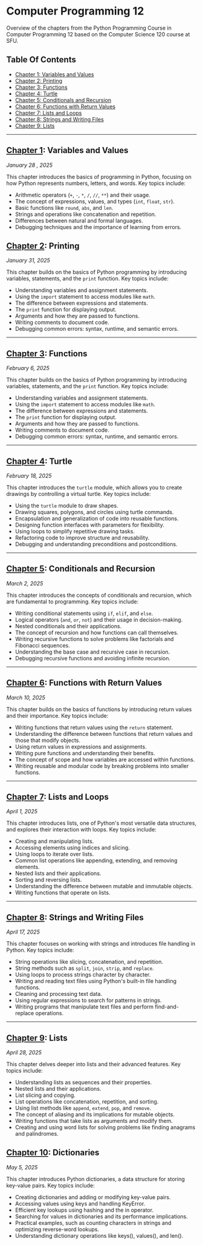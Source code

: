 # Computer Programming 12

Overview of the chapters from the Python Programming Course in Computer Programming 12 based on the Computer Science 120 course at SFU.

## Table Of Contents

- [Chapter 1: Variables and Values](#chapter-1-variables-and-values)
- [Chapter 2: Printing](#chapter-2-printing)
- [Chapter 3: Functions](#chapter-3-functions)
- [Chapter 4: Turtle](#chapter-4-Turtle)
- [Chapter 5: Conditionals and Recursion](#chapter-5-conditionals-and-recursion)
- [Chapter 6: Functions with Return Values](#chapter-6-functions-with-return-values)
- [Chapter 7: Lists and Loops](#chapter-7-lists-and-loops)
- [Chapter 8: Strings and Writing Files](#chapter-8-strings-and-writing-files)
- [Chapter 9: Lists](#chapter-9-lists)

---

## [Chapter 1](Python_Chapter_1/chap01.ipynb): Variables and Values

_January 28 , 2025_

This chapter introduces the basics of programming in Python, focusing on how Python represents numbers, letters, and words. Key topics include:

- Arithmetic operators (`+`, `-`, `*`, `/`, `//`, `**`) and their usage.
- The concept of expressions, values, and types (`int`, `float`, `str`).
- Basic functions like `round`, `abs`, and `len`.
- Strings and operations like concatenation and repetition.
- Differences between natural and formal languages.
- Debugging techniques and the importance of learning from errors.

## [Chapter 2](Python_Chapter_2/chap02.ipynb): Printing

_January 31, 2025_

This chapter builds on the basics of Python programming by introducing variables, statements, and the `print` function. Key topics include:

- Understanding variables and assignment statements.
- Using the `import` statement to access modules like `math`.
- The difference between expressions and statements.
- The `print` function for displaying output.
- Arguments and how they are passed to functions.
- Writing comments to document code.
- Debugging common errors: syntax, runtime, and semantic errors.

---

## [Chapter 3](Python_Chapter_3/chap03.ipynb): Functions

_February 6, 2025_

This chapter builds on the basics of Python programming by introducing variables, statements, and the `print` function. Key topics include:

- Understanding variables and assignment statements.
- Using the `import` statement to access modules like `math`.
- The difference between expressions and statements.
- The `print` function for displaying output.
- Arguments and how they are passed to functions.
- Writing comments to document code.
- Debugging common errors: syntax, runtime, and semantic errors.

---

## [Chapter 4](Python_Chapter_4/chap04.ipynb): Turtle

_February 18, 2025_

This chapter introduces the `turtle` module, which allows you to create drawings by controlling a virtual turtle. Key topics include:

- Using the `turtle` module to draw shapes.
- Drawing squares, polygons, and circles using turtle commands.
- Encapsulation and generalization of code into reusable functions.
- Designing function interfaces with parameters for flexibility.
- Using loops to simplify repetitive drawing tasks.
- Refactoring code to improve structure and reusability.
- Debugging and understanding preconditions and postconditions.

---

## [Chapter 5](Python_Chapter_5/chap05.ipynb): Conditionals and Recursion

_March 2, 2025_

This chapter introduces the concepts of conditionals and recursion, which are fundamental to programming. Key topics include:

- Writing conditional statements using `if`, `elif`, and `else`.
- Logical operators (`and`, `or`, `not`) and their usage in decision-making.
- Nested conditionals and their applications.
- The concept of recursion and how functions can call themselves.
- Writing recursive functions to solve problems like factorials and Fibonacci sequences.
- Understanding the base case and recursive case in recursion.
- Debugging recursive functions and avoiding infinite recursion.

---

## [Chapter 6](Python_Chapter_6/chap06.ipynb): Functions with Return Values

_March 10, 2025_

This chapter builds on the basics of functions by introducing return values and their importance. Key topics include:

- Writing functions that return values using the `return` statement.
- Understanding the difference between functions that return values and those that modify objects.
- Using return values in expressions and assignments.
- Writing pure functions and understanding their benefits.
- The concept of scope and how variables are accessed within functions.
- Writing reusable and modular code by breaking problems into smaller functions.

---

## [Chapter 7](Python_Chapter_7/chap07.ipynb): Lists and Loops

_April 1, 2025_

This chapter introduces lists, one of Python's most versatile data structures, and explores their interaction with loops. Key topics include:

- Creating and manipulating lists.
- Accessing elements using indices and slicing.
- Using loops to iterate over lists.
- Common list operations like appending, extending, and removing elements.
- Nested lists and their applications.
- Sorting and reversing lists.
- Understanding the difference between mutable and immutable objects.
- Writing functions that operate on lists.

---

## [Chapter 8](Python_Chapter_8/chap08.ipynb): Strings and Writing Files

_April 17, 2025_

This chapter focuses on working with strings and introduces file handling in Python. Key topics include:

- String operations like slicing, concatenation, and repetition.
- String methods such as `split`, `join`, `strip`, and `replace`.
- Using loops to process strings character by character.
- Writing and reading text files using Python's built-in file handling functions.
- Cleaning and processing text data.
- Using regular expressions to search for patterns in strings.
- Writing programs that manipulate text files and perform find-and-replace operations.

---

## [Chapter 9](Python_Chapter_9/chap09.ipynb): Lists

_April 28, 2025_

This chapter delves deeper into lists and their advanced features. Key topics include:

- Understanding lists as sequences and their properties.
- Nested lists and their applications.
- List slicing and copying.
- List operations like concatenation, repetition, and sorting.
- Using list methods like `append`, `extend`, `pop`, and `remove`.
- The concept of aliasing and its implications for mutable objects.
- Writing functions that take lists as arguments and modify them.
- Creating and using word lists for solving problems like finding anagrams and palindromes.

## [Chapter 10](Python_Chapter_10/chap10.ipynb): Dictionaries

_May 5, 2025_

This chapter introduces Python dictionaries, a data structure for storing key-value pairs. Key topics include:

- Creating dictionaries and adding or modifying key-value pairs.
- Accessing values using keys and handling KeyError.
- Efficient key lookups using hashing and the in operator.
- Searching for values in dictionaries and its performance implications.
- Practical examples, such as counting characters in strings and optimizing reverse-word lookups.
- Understanding dictionary operations like keys(), values(), and len().
